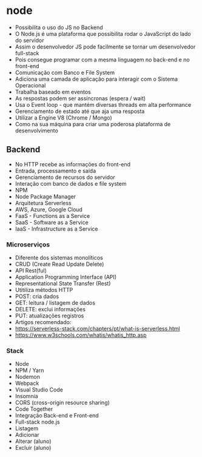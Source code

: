 # node
- Possibilita o uso do JS no Backend
- O Node.js é uma plataforma que possibilita rodar o JavaScript do lado do servidor
- Assim o desenvolvedor JS pode facilmente se tornar um desenvolvedor full-stack
- Pois consegue programar com a mesma linguagem no back-end e no front-end
- Comunicação com Banco e File System
- Adiciona uma camada de aplicação para interagir com o Sistema Operacional
- Trabalha baseado em eventos
- As respostas podem ser assíncronas (espera / wait)
- Usa o Event loop - que mantém diversas threads em alta performance
- Gerenciamento de estado até que aja uma resposta
- Utilizar a Engine V8 (Chrome / Mongo)
- Como na sua máquina para criar uma poderosa plataforma de desenvolvimento
## Backend
- No HTTP recebe as informações do front-end
- Entrada, processamento e saída
- Gerenciamento de recursos do servidor
- Interação com banco de dados e file system
- NPM
- Node Package Manager
- Arquitetura Serverless
- AWS, Azure, Google Cloud
- FaaS - Functions as a Service
- SaaS - Software as a Service
- IaaS - Infrastructure as a Service
### Microserviços
- Diferente dos sistemas monolíticos
- CRUD (Create Read Update Delete)
- API Rest(ful)
- Application Programming Interface (API)
- Representational State Transfer (Rest)
- Utitiliza métodos HTTP
- POST: cria dados
- GET: leitura / listagem de dados
- DELETE: exclui informações
- PUT: atualizações registros
- Artigos recomendado:
- https://serverless-stack.com/chapters/pt/what-is-serverless.html
- https://www.w3schools.com/whatis/whatis_http.asp
### Stack
- Node
- NPM / Yarn
- Nodemon
- Webpack
- Visual Studio Code
- Insomnia
- CORS (cross-origin resource sharing)
- Code Together
- Integração Back-end e Front-end
- Full-stack node.js
- Listagem
- Adicionar
- Alterar (aluno)
- Excluir (aluno)
